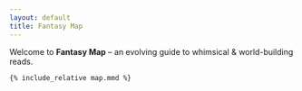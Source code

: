 ```yaml
---
layout: default
title: Fantasy Map
---
```


<link rel="stylesheet" href="assets/theme.css">

<!-- Load Mermaid and start it -->
<script type="module">
  import mermaid from "https://cdn.jsdelivr.net/npm/mermaid@10/dist/mermaid.esm.min.mjs";
  mermaid.initialize({ startOnLoad: true, htmlLabels: true });
</script>

Welcome to **Fantasy Map** – an evolving guide to whimsical & world-building reads.

```mermaid
{% include_relative map.mmd %}
